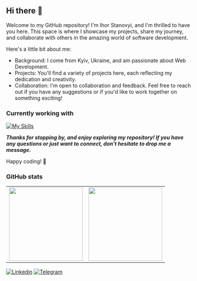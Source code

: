 ## Hi there 👋
Welcome to my GitHub repository! I'm Ihor Stanovyi, and I'm thrilled to have you here. This space is where I showcase my projects, share my journey, and collaborate with others in the amazing world of software development.

Here's a little bit about me:
- Background: I come from Kyiv, Ukraine, and am passionate about Web Development.
- Projects: You'll find a variety of projects here, each reflecting my dedication and creativity.
- Collaboration: I'm open to collaboration and feedback. Feel free to reach out if you have any suggestions or if you'd like to work together on something exciting!

### Currently working with
[![My Skills](https://skillicons.dev/icons?i=html,css,js,nodejs,figma&theme=dark)](https://skillicons.dev)

***Thanks for stopping by, and enjoy exploring my repository! If you have any questions or just want to connect, don't hesitate to drop me a message.***

Happy coding! 🚀

### GitHub stats
<table cellpadding="0">
  <tr style="padding: 0">
    <!-- GitHub Stats Card -->  
    <td valign="top"><img height="200" src="https://github-readme-stats.vercel.app/api?username=Stanovyi&theme=tokyonight&hide_border=true"/></td>
    <!-- GitHub Top Language Card -->
    <td valign="top"><img height="200" src="https://github-readme-stats-sigma-five.vercel.app/api/top-langs/?username=Stanovyi&langs_count=6&layout=compact&theme=tokyonight&hide_border=true&hide=HTML&custom_title=Top%20Languages"></td>
  </tr>
</table>

[![Linkedin](https://img.shields.io/badge/Linkedin-2CA5E0?style=for-the-badge&logo=linkedin&logoColor=white)](https://linkedin.com/in/ihor-stanovyi)
[![Telegram](https://img.shields.io/badge/Telegram-2CA5E0?style=for-the-badge&logo=telegram&logoColor=white)](https://t.me/ihor_stanovyi)
